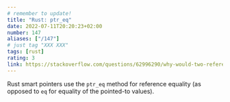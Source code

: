 ```yaml
---
# remember to update!
title: "Rust: ptr_eq"
date: 2022-07-11T20:20:23+02:00
number: 147
aliases: ["/147"]
# just tag "XXX XXX"
tags: [rust]
rating: 3
link: https://stackoverflow.com/questions/62996290/why-would-two-reference-counters-pointing-to-the-same-allocation-be-unequal
---
```


Rust smart pointers use the `ptr_eq` method for reference equality (as opposed
to `eq` for equality of the pointed-to values).
